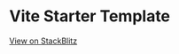 # Vite Starter Template

[View on StackBlitz](https://stackblitz.com/github/musakui/template-vite?file=src%2FApp.vue)